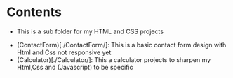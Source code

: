 # Contents

* This is a sub folder for my HTML and CSS projects

- (ContactForm)[./ContactForm/]: This is a basic contact form design with Html and Css not responsive yet
- (Calculator)[./Calculator/]: This a calculator projects to sharpen my Html,Css and (Javascript) to be specific
